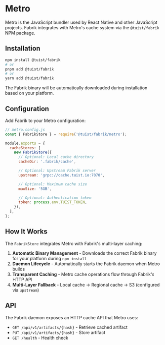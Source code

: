 # Metro

Metro is the JavaScript bundler used by React Native and other JavaScript projects. Fabrik integrates with Metro's cache system via the `@tuist/fabrik` NPM package.

## Installation

```bash
npm install @tuist/fabrik
# or
pnpm add @tuist/fabrik
# or
yarn add @tuist/fabrik
```

The Fabrik binary will be automatically downloaded during installation based on your platform.

## Configuration

Add Fabrik to your Metro configuration:

```javascript
// metro.config.js
const { FabrikStore } = require('@tuist/fabrik/metro');

module.exports = {
  cacheStores: [
    new FabrikStore({
      // Optional: Local cache directory
      cacheDir: '.fabrik/cache',

      // Optional: Upstream Fabrik server
      upstream: 'grpc://cache.tuist.io:7070',

      // Optional: Maximum cache size
      maxSize: '5GB',

      // Optional: Authentication token
      token: process.env.TUIST_TOKEN,
    }),
  ],
};
```

## How It Works

The `FabrikStore` integrates Metro with Fabrik's multi-layer caching:

1. **Automatic Binary Management** - Downloads the correct Fabrik binary for your platform during `npm install`
2. **Daemon Lifecycle** - Automatically starts the Fabrik daemon when Metro builds
3. **Transparent Caching** - Metro cache operations flow through Fabrik's HTTP API
4. **Multi-Layer Fallback** - Local cache → Regional cache → S3 (configured via `upstream`)

## API

The Fabrik daemon exposes an HTTP cache API that Metro uses:

- `GET /api/v1/artifacts/{hash}` - Retrieve cached artifact
- `PUT /api/v1/artifacts/{hash}` - Store artifact
- `GET /health` - Health check
